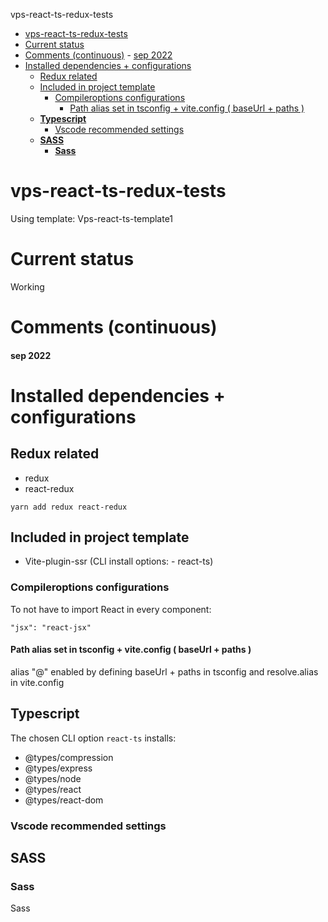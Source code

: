 vps-react-ts-redux-tests

- [vps-react-ts-redux-tests](#vps-react-ts-redux-tests)
- [Current status](#current-status)
- [Comments (continuous)](#comments-continuous)
      - [sep 2022](#sep-2022)
- [Installed dependencies + configurations](#installed-dependencies--configurations)
  - [Redux related](#redux-related)
  - [Included in project template](#included-in-project-template)
    - [Compileroptions configurations](#compileroptions-configurations)
      - [Path alias set in tsconfig + vite.config ( baseUrl + paths )](#path-alias-set-in-tsconfig--viteconfig--baseurl--paths-)
  - [**Typescript**](#typescript)
    - [Vscode recommended settings](#vscode-recommended-settings)
  - [**SASS**](#sass)
    - [**Sass**](#sass-1)

# vps-react-ts-redux-tests

Using template: Vps-react-ts-template1

# Current status

Working

# Comments (continuous)

#### sep 2022


# Installed dependencies + configurations

## Redux related

- redux
- react-redux

`yarn add redux react-redux`

## Included in project template

- Vite-plugin-ssr (CLI install options: - react-ts)

### Compileroptions configurations

To not have to import React in every component:

`"jsx": "react-jsx"`

#### Path alias set in tsconfig + vite.config ( baseUrl + paths )

alias "@" enabled by defining baseUrl + paths in tsconfig and resolve.alias in vite.config

## **Typescript**

The chosen CLI option `react-ts` installs:

- @types/compression
- @types/express
- @types/node
- @types/react
- @types/react-dom
  
### Vscode recommended settings

## **SASS**

### **Sass**

Sass
